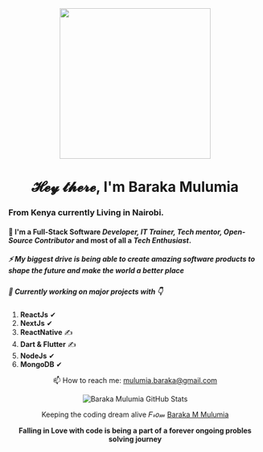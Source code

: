 <div align="center">
   <kbd>
   <img src="https://raw.githubusercontent.com/iambaraka/iambaraka/main/Baraka%20Mulumia%202021-09-19%20at%2015.01.34.jpeg" height ="300px"/> 
   </kbd>
</div>

<h1 align="center">
 𝓗𝓮𝔂 𝓽𝓱𝓮𝓻𝓮, I'm Baraka Mulumia 
</h1>
 
### From Kenya currently Living in Nairobi.
#### 👀  I'm a Full-Stack Software *Developer, IT Trainer, Tech mentor, Open-Source Contributor* and most of all a *Tech Enthusiast*.
##### ⚡  My biggest drive is being able to create amazing software products to shape the future and make the world a better place
##### 🌱  Currently working on major projects with  👇 

  1. **ReactJs**   ✔
  2. **NextJs**  ✔
  3. **ReactNative** ✍️ 
  4. **Dart & Flutter** ✍️ 
  5. **NodeJs** ✔
  6. **MongoDB** ✔


<div align="center">

📫 How to reach me: mulumia.baraka@gmail.com

![Baraka Mulumia GitHub Stats](https://github-readme-stats.vercel.app/api?username=barakamulumia&show_icons=true&theme=nightowl)


Keeping the coding dream alive 𝐹𝓇𝑜𝓂 [Baraka M Mulumia](https://github.com/iambaraka)

__Falling in Love with code is being a part of a forever ongoing probles solving journey__
</div>
